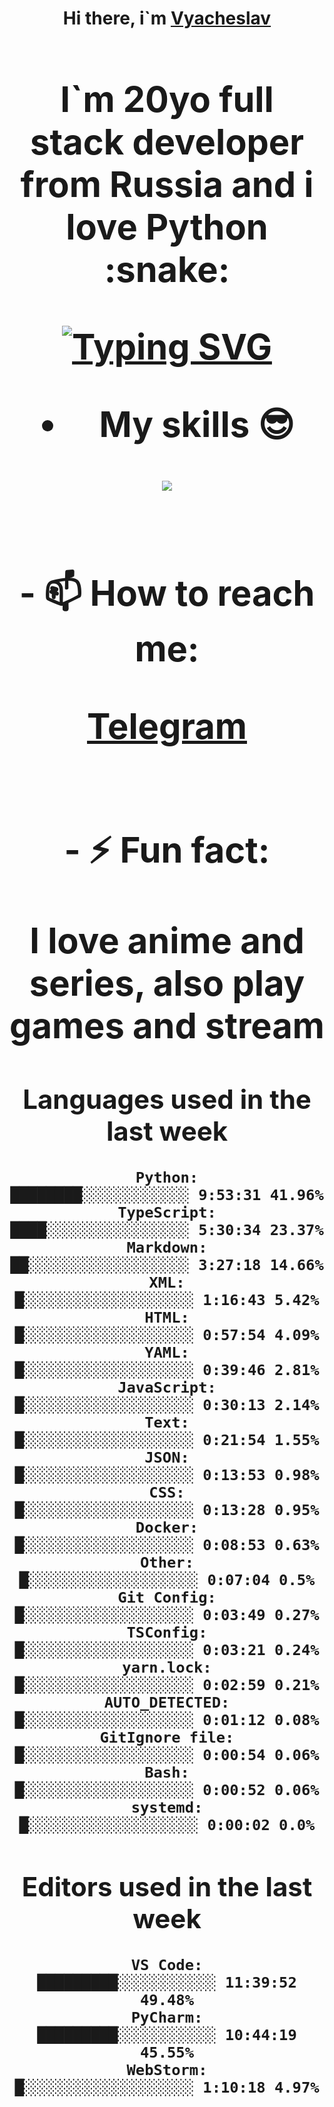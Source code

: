 <h1 align='center'>Hi there, i`m <a href='t.me/syavabrazzzers'>Vyacheslav<a/> <h1/>

<p>I`m 20yo full stack developer from Russia and i love Python :snake: <p/>

<a href="https://git.io/typing-svg"><img src="https://readme-typing-svg.herokuapp.com?font=Fira+Code&duration=3000&pause=1000&multiline=true&width=750&height=60&lines=I+am+an+information+security+specialist;+studying+at+the+Belgorod+State+National+Research+University" alt="Typing SVG" /></a>
<br>
- My skills :sunglasses:
<p align="center">
    <img src="https://skillicons.dev/icons?i=git,docker,linux,postgres,mysql,python,django,fastapi,javascript,typescript,react,next,tailwind" />
<p/>

<br>
- 📫 How to reach me: 
<p>
<a href='t.me/syavabrazzzers'>Telegram<a/>
<p/>
<br>
- ⚡ Fun fact: <p>I love anime and series, also play games and stream<p/>

<!--START_SECTION:waka-->
## Languages used in the last week
```text
Python:               ████████░░░░░░░░░░░░ 9:53:31 41.96%
TypeScript:           ████░░░░░░░░░░░░░░░░ 5:30:34 23.37%
Markdown:             ██░░░░░░░░░░░░░░░░░░ 3:27:18 14.66%
XML:                  █░░░░░░░░░░░░░░░░░░░ 1:16:43 5.42%
HTML:                 █░░░░░░░░░░░░░░░░░░░ 0:57:54 4.09%
YAML:                 █░░░░░░░░░░░░░░░░░░░ 0:39:46 2.81%
JavaScript:           █░░░░░░░░░░░░░░░░░░░ 0:30:13 2.14%
Text:                 █░░░░░░░░░░░░░░░░░░░ 0:21:54 1.55%
JSON:                 █░░░░░░░░░░░░░░░░░░░ 0:13:53 0.98%
CSS:                  █░░░░░░░░░░░░░░░░░░░ 0:13:28 0.95%
Docker:               █░░░░░░░░░░░░░░░░░░░ 0:08:53 0.63%
Other:                █░░░░░░░░░░░░░░░░░░░ 0:07:04 0.5%
Git Config:           █░░░░░░░░░░░░░░░░░░░ 0:03:49 0.27%
TSConfig:             █░░░░░░░░░░░░░░░░░░░ 0:03:21 0.24%
yarn.lock:            █░░░░░░░░░░░░░░░░░░░ 0:02:59 0.21%
AUTO_DETECTED:        █░░░░░░░░░░░░░░░░░░░ 0:01:12 0.08%
GitIgnore file:       █░░░░░░░░░░░░░░░░░░░ 0:00:54 0.06%
Bash:                 █░░░░░░░░░░░░░░░░░░░ 0:00:52 0.06%
systemd:              █░░░░░░░░░░░░░░░░░░░ 0:00:02 0.0%
```
## Editors used in the last week
```text
VS Code:              █████████░░░░░░░░░░░ 11:39:52 49.48%
PyCharm:              █████████░░░░░░░░░░░ 10:44:19 45.55%
WebStorm:             █░░░░░░░░░░░░░░░░░░░ 1:10:18 4.97%
```

<!--END_SECTION:waka-->

